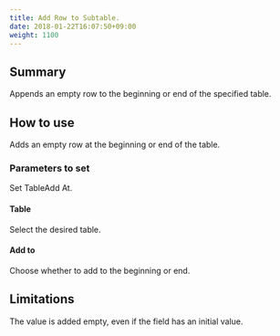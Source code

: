 ```yaml
---
title: Add Row to Subtable.
date: 2018-01-22T16:07:50+09:00
weight: 1100
---
```

## Summary

Appends an empty row to the beginning or end of the specified table.

## How to use

Adds an empty row at the beginning or end of the table.

### Parameters to set

Set TableAdd At.

#### Table

Select the desired table.

#### Add to

Choose whether to add to the beginning or end.

## Limitations

The value is added empty, even if the field has an initial value.
